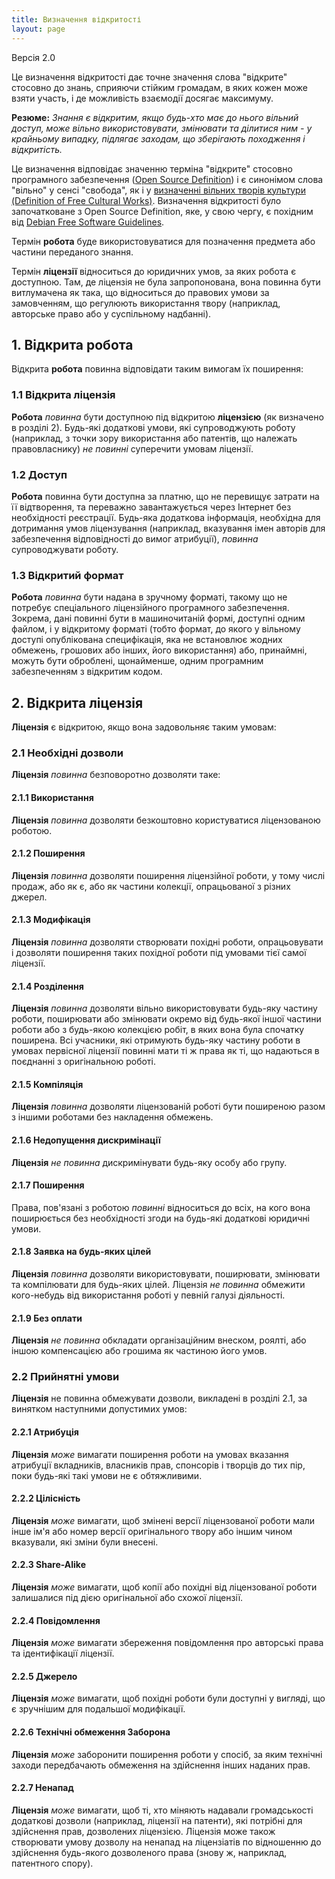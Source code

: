 ```yaml
---
title: Визначення відкритості
layout: page
---
```


Версія 2.0

Це визначення відкритості дає точне значення слова "відкрите"
стосовно до знань, сприяючи стійким громадам, в яких кожен може взяти участь, і де можливість взаємодії досягає максимуму.

**Резюме:** *Знання є відкритим, якщо будь-хто має до нього вільний доступ, може вільно використовувати, змінювати та ділитися ним - у крайньому випадку, підлягає заходам, що зберігають походження і відкритість.*

Це визначення відповідає значенню терміна "відкрите" стосовно програмного забезпечення ([Open Source Definition](http://www.opensource.org/docs/osd)) і є синонімом слова "вільно" у сенсі "свобода", як і у [визначенні вільних творів культури (Definition of Free Cultural Works)](http://freedomdefined.org). Визначення відкритості було започатковане з Open Source Definition, яке, у свою чергу, є похідним від [Debian Free Software Guidelines](http://www.debian.org/social_contract).

Термін **робота** буде використовуватися для позначення предмета або частини переданого знання.

Термін **ліцензії** відноситься до юридичних умов, за яких робота є
доступною. Там, де ліцензія не була запропонована, вона повинна бути витлумачена
як така, що відноситься до правових умови за замовченням, що регулюють використання твору (наприклад, авторське право або у суспільному надбанні).

## 1. Відкрита робота

Відкрита **робота** повинна відповідати таким вимогам їх поширення:

### 1.1 Відкрита ліцензія

**Робота** *повинна* бути доступною під відкритою **ліцензією** (як визначено в розділі 2).
Будь-які додаткові умови, які супроводжують роботу (наприклад, з точки зору використання або патентів, що належать правовласнику) *не повинні* суперечити умовам ліцензії.

### 1.2 Доступ

**Робота** повинна бути доступна за платню, що не перевищує затрати на її відтворення, та переважно завантажується через Інтернет без необхідності реєстрації.
Будь-яка додаткова інформація, необхідна для дотримання умов ліцензування (наприклад, вказування імен
авторів для забезпечення відповідності до вимог атрибуції), *повинна* супроводжувати роботу.

### 1.3 Відкритий формат

**Робота** *повинна* бути надана в зручному форматі, такому
що не потребує спеціального ліцензійного програмного забезпечення.
Зокрема, дані повинні бути в машиночитаній формі, доступні одним файлом, і у відкритому форматі (тобто формат, до якого у вільному доступі опублікована специфікація, яка не встановлює жодних обмежень, грошових або інших,
його використання) або, принаймні, можуть бути оброблені, щонайменше, одним програмним забезпеченням з відкритим кодом.

## 2. Відкрита ліцензія

**Ліцензія** є відкритою, якщо вона задовольняє таким умовам:

### 2.1 Необхідні дозволи

**Ліцензія** *повинна* безповоротно дозволяти таке:

#### 2.1.1 Використання

**Ліцензія** *повинна* дозволяти безкоштовно користуватися ліцензованою роботою.

#### 2.1.2 Поширення

**Ліцензія** *повинна* дозволяти поширення ліцензійної роботи,
у тому числі продаж, або як є, або як частини колекції, опрацьованої з різних джерел.

#### 2.1.3 Модифікація

**Ліцензія** *повинна* дозволяти створювати похідні роботи,
опрацьовувати і дозволяти поширення таких похідної роботи під умовами тієї самої ліцензії.

#### 2.1.4 Розділення

**Ліцензія** *повинна* дозволяти 
вільно використовувати будь-яку частину роботи, поширювати або змінювати окремо від будь-якої іншої частини
роботи або з будь-якою колекцією робіт, в яких вона була спочатку
поширена. Всі учасники, які отримують будь-яку частину
роботи в умовах первісної ліцензії повинні мати ті ж права
як ті, що надаються в поєднанні з оригінальною роботі.

#### 2.1.5 Компіляція

**Ліцензія** *повинна* дозволяти ліцензованій роботі бути поширеною разом з іншими роботами без накладення обмежень.

#### 2.1.6 Недопущення дискримінації

**Ліцензія** *не повинна* дискримінувати будь-яку особу або групу.

#### 2.1.7 Поширення

Права, пов'язані з роботою *повинні* відноситься до всіх, на кого вона поширюється
без необхідності згоди на будь-які додаткові юридичні умови.

#### 2.1.8 Заявка на будь-яких цілей

**Ліцензія** *повинна* дозволяти використовувати, поширювати, змінювати та
компілювати для будь-яких цілей. Ліцензія *не повинна* обмежити кого-небудь
від використання роботі у певній галузі діяльності.

#### 2.1.9 Без оплати

**Ліцензія** *не повинна* обкладати організаційним внеском, роялті, або іншою
компенсацією або грошима як частиною його умов.

### 2.2 Прийнятні умови

**Ліцензія** не повинна обмежувати дозволи,
викладені в розділі 2.1, за винятком наступними допустимих умов:

#### 2.2.1 Атрибуція

**Ліцензія** *може* вимагати поширення роботи на умовах вказання атрибуції
вкладників, власників прав, спонсорів і творців до тих пір, поки
будь-які такі умови не є обтяжливими.

#### 2.2.2 Цілісність

**Ліцензія** *може* вимагати, щоб змінені версії ліцензованої роботи
мали інше ім'я або номер версії оригінального твору або
іншим чином вказували, які зміни були внесені.

#### 2.2.3 Share-Alike

**Ліцензія** *може* вимагати, щоб копії або похідні від ліцензованої роботи залишалися під дією оригінальної або схожої ліцензії.

#### 2.2.4 Повідомлення

**Ліцензія** *може* вимагати збереження повідомлення про авторські права та ідентифікації ліцензії.

#### 2.2.5 Джерело

**Ліцензія** *може* вимагати, щоб похідні роботи були доступні у вигляді, що є зручнішим для подальшої модифікації.

#### 2.2.6 Технічні обмеження Заборона

**Ліцензія** *може* заборонити поширення роботи у спосіб, за яким технічні заходи передбачають обмеження на здійснення інших наданих прав.

#### 2.2.7 Ненапад

**Ліцензія** *може* вимагати, щоб ті, хто міняють надавали громадськості додаткові дозволи (наприклад, ліцензії на патенти), які потрібні для здійснення прав, дозволених ліцензією. Ліцензія може також створювати умову дозволу на ненапад на ліцензіатів по відношенню до здійснення будь-якого дозволеного права (знову ж, наприклад, патентного спору).
